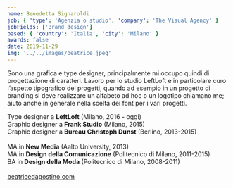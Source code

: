 ```yaml
---
name: Benedetta Signaroldi
job: { 'type': 'Agenzia o studio', 'company': 'The Visual Agency' }
jobFields: ['Brand design']
based: { 'country': 'Italia', 'city': 'Milano' }
awards: false
date: 2019-11-29
img: '../../images/beatrice.jpeg'
---
```


Sono una grafica e type designer, principalmente mi occupo quindi di
progettazione di caratteri. Lavoro per lo studio LeftLoft e in
particolare curo l’aspetto tipografico dei progetti, quando ad
esempio in un progetto di branding si deve realizzare un alfabeto ad
hoc o un logotipo chiamano me; aiuto anche in generale nella scelta
dei font per i vari progetti.

Type designer a **LeftLoft** (Milano, 2016 - oggi)  
Graphic designer a **Frank Studio** (Milano, 2015)  
Graphic designer a **Bureau Christoph Dunst** (Berlino, 2013-2015)<br/><br/>
MA in **New Media** (Aalto University, 2013)  
MA in **Design della Comunicazione** (Politecnico di Milano, 2011-2015)  
BA in **Design della Moda** (Politecnico di Milano, 2008-2011)<br/><br/>
[beatricedagostino.com](http://beatricedagostino.com/)
